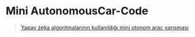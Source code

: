 # Mini AutonomousCar-Code

> [Yapay zeka algoritmalarının kullanıldığı mini otonom araç yarışması](https://openzeka.com/marc/arsiv/marc-2018/)

